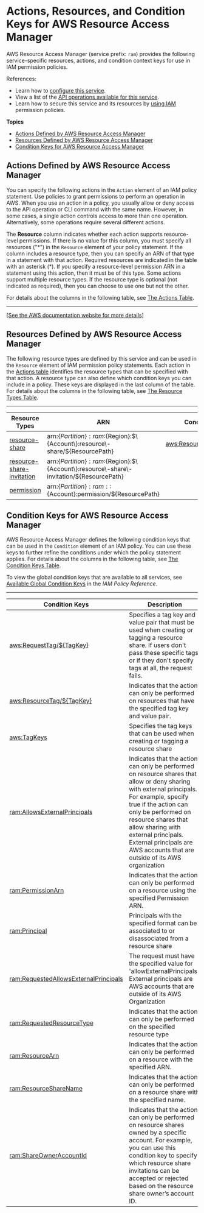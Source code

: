 # Actions, Resources, and Condition Keys for AWS Resource Access Manager<a name="list_awsresourceaccessmanager"></a>

AWS Resource Access Manager \(service prefix: `ram`\) provides the following service\-specific resources, actions, and condition context keys for use in IAM permission policies\.

References:
+ Learn how to [configure this service](https://docs.aws.amazon.com/ram/latest/userguide/what-is-resource-access-manager.html)\.
+ View a list of the [API operations available for this service](https://docs.aws.amazon.com/ram/latest/APIReference/API_Operations.html)\.
+ Learn how to secure this service and its resources by [using IAM](https://docs.aws.amazon.com/ram/latest/userguide/control-access.html) permission policies\.

**Topics**
+ [Actions Defined by AWS Resource Access Manager](#awsresourceaccessmanager-actions-as-permissions)
+ [Resources Defined by AWS Resource Access Manager](#awsresourceaccessmanager-resources-for-iam-policies)
+ [Condition Keys for AWS Resource Access Manager](#awsresourceaccessmanager-policy-keys)

## Actions Defined by AWS Resource Access Manager<a name="awsresourceaccessmanager-actions-as-permissions"></a>

You can specify the following actions in the `Action` element of an IAM policy statement\. Use policies to grant permissions to perform an operation in AWS\. When you use an action in a policy, you usually allow or deny access to the API operation or CLI command with the same name\. However, in some cases, a single action controls access to more than one operation\. Alternatively, some operations require several different actions\.

The **Resource** column indicates whether each action supports resource\-level permissions\. If there is no value for this column, you must specify all resources \("\*"\) in the `Resource` element of your policy statement\. If the column includes a resource type, then you can specify an ARN of that type in a statement with that action\. Required resources are indicated in the table with an asterisk \(\*\)\. If you specify a resource\-level permission ARN in a statement using this action, then it must be of this type\. Some actions support multiple resource types\. If the resource type is optional \(not indicated as required\), then you can choose to use one but not the other\.

For details about the columns in the following table, see [The Actions Table](reference_policies_actions-resources-contextkeys.md#actions_table)\.


****  
[\[See the AWS documentation website for more details\]](http://docs.aws.amazon.com/IAM/latest/UserGuide/list_awsresourceaccessmanager.html)

## Resources Defined by AWS Resource Access Manager<a name="awsresourceaccessmanager-resources-for-iam-policies"></a>

The following resource types are defined by this service and can be used in the `Resource` element of IAM permission policy statements\. Each action in the [Actions table](#awsresourceaccessmanager-actions-as-permissions) identifies the resource types that can be specified with that action\. A resource type can also define which condition keys you can include in a policy\. These keys are displayed in the last column of the table\. For details about the columns in the following table, see [The Resource Types Table](reference_policies_actions-resources-contextkeys.md#resources_table)\.


****  

| Resource Types | ARN | Condition Keys | 
| --- | --- | --- | 
|   [ resource\-share ](https://docs.aws.amazon.com/ram/latest/APIReference/API_ResourceShare.html)  |  arn:$\{Partition\}:ram:$\{Region\}:$\{Account\}:resource\-share/$\{ResourcePath\}  |   [ aws:ResourceTag/$\{TagKey\} ](#awsresourceaccessmanager-aws_ResourceTag___TagKey_)   | 
|   [ resource\-share\-invitation ](https://docs.aws.amazon.com/ram/latest/APIReference/API_ResourceShareInvitation.html)  |  arn:$\{Partition\}:ram:$\{Region\}:$\{Account\}:resource\-share\-invitation/$\{ResourcePath\}  |  | 
|   [ permission ](https://docs.aws.amazon.com/ram/latest/APIReference/API_ResourceSharePermissionDetail.html)  |  arn:$\{Partition\}:ram::$\{Account\}:permission/$\{ResourcePath\}  |  | 

## Condition Keys for AWS Resource Access Manager<a name="awsresourceaccessmanager-policy-keys"></a>

AWS Resource Access Manager defines the following condition keys that can be used in the `Condition` element of an IAM policy\. You can use these keys to further refine the conditions under which the policy statement applies\. For details about the columns in the following table, see [The Condition Keys Table](reference_policies_actions-resources-contextkeys.md#context_keys_table)\.

To view the global condition keys that are available to all services, see [Available Global Condition Keys](reference_policies_condition-keys.html#AvailableKeys) in the *IAM Policy Reference*\.


****  

| Condition Keys | Description | Type | 
| --- | --- | --- | 
|   [ aws:RequestTag/$\{TagKey\} ](https://docs.aws.amazon.com/IAM/latest/UserGuide/reference_policies_condition-keys.html#condition-keys-requesttag)  | Specifies a tag key and value pair that must be used when creating or tagging a resource share\. If users don't pass these specific tags, or if they don't specify tags at all, the request fails\. | String | 
|   [ aws:ResourceTag/$\{TagKey\} ](https://docs.aws.amazon.com/IAM/latest/UserGuide/reference_policies_condition-keys.html#condition-keys-resourcetag)  | Indicates that the action can only be performed on resources that have the specified tag key and value pair\. | String | 
|   [ aws:TagKeys ](https://docs.aws.amazon.com/IAM/latest/UserGuide/reference_policies_condition-keys.html#condition-keys-tagkeys)  | Specifies the tag keys that can be used when creating or tagging a resource share | String | 
|   [ ram:AllowsExternalPrincipals ](https://docs.aws.amazon.com/ram/latest/userguide/iam-policies.html#iam-policies-condition)  | Indicates that the action can only be performed on resource shares that allow or deny sharing with external principals\. For example, specify true if the action can only be performed on resource shares that allow sharing with external principals\. External principals are AWS accounts that are outside of its AWS organization  | Bool | 
|   [ ram:PermissionArn ](https://docs.aws.amazon.com/ram/latest/userguide/iam-policies.html#iam-policies-condition)  | Indicates that the action can only be performed on a resource using the specified Permission ARN\. | Arn | 
|   [ ram:Principal ](https://docs.aws.amazon.com/ram/latest/userguide/iam-policies.html#iam-policies-condition)  | Principals with the specified format can be associated to or disassociated from a resource share | String | 
|   [ ram:RequestedAllowsExternalPrincipals ](https://docs.aws.amazon.com/ram/latest/userguide/iam-policies.html#iam-policies-condition)  | The request must have the specified value for 'allowExternalPrincipals'\. External principals are AWS accounts that are outside of its AWS Organization | Bool | 
|   [ ram:RequestedResourceType ](https://docs.aws.amazon.com/ram/latest/userguide/iam-policies.html#iam-policies-condition)  | Indicates that the action can only be performed on the specified resource type | String | 
|   [ ram:ResourceArn ](https://docs.aws.amazon.com/ram/latest/userguide/iam-policies.html#iam-policies-condition)  | Indicates that the action can only be performed on a resource with the specified ARN\. | Arn | 
|   [ ram:ResourceShareName ](https://docs.aws.amazon.com/ram/latest/userguide/iam-policies.html#iam-policies-condition)  | Indicates that the action can only be performed on a resource share with the specified name\. | String | 
|   [ ram:ShareOwnerAccountId ](https://docs.aws.amazon.com/ram/latest/userguide/iam-policies.html#iam-policies-condition)  | Indicates that the action can only be performed on resource shares owned by a specific account\. For example, you can use this condition key to specify which resource share invitations can be accepted or rejected based on the resource share owner’s account ID\. | String | 